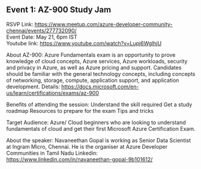 ## Event 1:  AZ-900 Study Jam

RSVP Link: https://www.meetup.com/azure-developer-community-chennai/events/277732090/ <br/>
Event Date: May 21, 6pm IST <br/>
Youtube link: https://www.youtube.com/watch?v=Lupj6WglhjU <br/>

About AZ-900: 
Azure Fundamentals exam is an opportunity to prove knowledge of cloud concepts, Azure services, Azure workloads, security and privacy in Azure, as well as Azure pricing and support. Candidates should be familiar with the general technology concepts, including concepts of networking, storage, compute, application support, and application development.
Details: https://docs.microsoft.com/en-us/learn/certifications/exams/az-900

Benefits of attending the session:
Understand the skill required
Get a study roadmap
Resources to prepare for the exam
Tips and tricks


Target Audience:
Azure/ Cloud beginners who are looking to understand fundamentals of cloud and get their first Microsoft Azure Certification Exam.


About the speaker: 
Navaneethan Gopal is working as Senior Data Scientist at Ingram Micro, Chennai. He is the organiser at Azure Developer Communities in Tamil Nadu
Linkedin: https://www.linkedin.com/in/navaneethan-gopal-9b101612/
